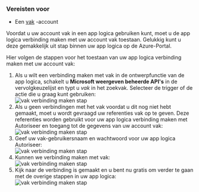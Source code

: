 ### <a name="prerequisites"></a>Vereisten voor

- Een [vak](http://box.com) -account  


Voordat u uw account vak in een app logica gebruiken kunt, moet u de app logica verbinding maken met uw account vak toestaan. Gelukkig kunt u deze gemakkelijk uit stap binnen uw app logica op de Azure-Portal.  

Hier volgen de stappen voor het toestaan van uw app logica verbinding maken met uw account vak:  
1. Als u wilt een verbinding maken met vak in de ontwerpfunctie van de app logica, schakelt u **Microsoft weergeven beheerde API's** in de vervolgkeuzelijst en typt u *vak* in het zoekvak. Selecteer de trigger of de actie die u graag kunt gebruiken:  
![vak verbinding maken stap](./media/connectors-create-api-box/box-1.png)  
2. Als u geen verbindingen met het vak voordat u dit nog niet hebt gemaakt, moet u wordt gevraagd uw referenties vak op te geven. Deze referenties worden gebruikt voor uw app logica verbinding maken met Autoriseer en toegang tot de gegevens van uw account vak:  
![vak verbinding maken stap](./media/connectors-create-api-box/box-2.png)  
3. Geef uw vak-gebruikersnaam en wachtwoord voor uw app logica Autoriseer:  
 ![vak verbinding maken stap](./media/connectors-create-api-box/box-3.png)  
4. Kunnen we verbinding maken met vak:  
![vak verbinding maken stap](./media/connectors-create-api-box/box-4.png)  
5. Kijk naar de verbinding is gemaakt en u bent nu gratis om verder te gaan met de overige stappen in uw app logica:  
![vak verbinding maken stap](./media/connectors-create-api-box/box-5.png)  
